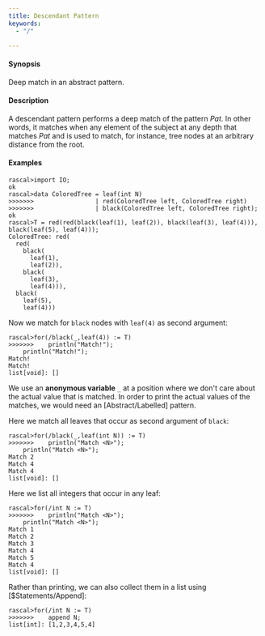 ```yaml
---
title: Descendant Pattern
keywords:
  - "/"

---
```


#### Synopsis

Deep match in an abstract pattern.

#### Description

A descendant pattern
performs a deep match of the pattern _Pat_. In other words, it matches when any element of the subject at any depth
that matches _Pat_ and is used to match, for instance, tree nodes at an arbitrary distance from the root.

#### Examples


```rascal-shell 
rascal>import IO;
ok
rascal>data ColoredTree = leaf(int N)
>>>>>>>                 | red(ColoredTree left, ColoredTree right) 
>>>>>>>                 | black(ColoredTree left, ColoredTree right);
ok
rascal>T = red(red(black(leaf(1), leaf(2)), black(leaf(3), leaf(4))), black(leaf(5), leaf(4)));
ColoredTree: red(
  red(
    black(
      leaf(1),
      leaf(2)),
    black(
      leaf(3),
      leaf(4))),
  black(
    leaf(5),
    leaf(4)))
```
Now we match for `black` nodes with `leaf(4)` as second argument:

```rascal-shell ,continue
rascal>for(/black(_,leaf(4)) := T)
>>>>>>>    println("Match!");
    println("Match!");
Match!
Match!
list[void]: []
```
We use an __anonymous variable__ `_` at a position where we don't care about the actual value that is matched.
In order to print the actual values of the matches, we would need an [Abstract/Labelled] pattern.

Here we match all leaves that occur as second argument of `black`:

```rascal-shell ,continue
rascal>for(/black(_,leaf(int N)) := T)
>>>>>>>    println("Match <N>");
    println("Match <N>");
Match 2
Match 4
Match 4
list[void]: []
```
Here we list all integers that occur in any leaf:

```rascal-shell ,continue
rascal>for(/int N := T)
>>>>>>>    println("Match <N>");
    println("Match <N>");
Match 1
Match 2
Match 3
Match 4
Match 5
Match 4
list[void]: []
```
Rather than printing, we can also collect them in a list using [$Statements/Append]:

```rascal-shell ,continue
rascal>for(/int N := T)
>>>>>>>    append N;
list[int]: [1,2,3,4,5,4]
```


